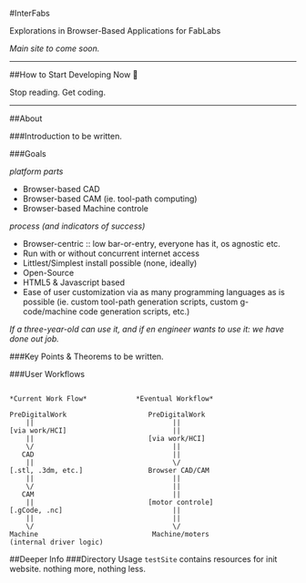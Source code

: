 #InterFabs

Explorations in Browser-Based Applications for FabLabs

*Main site to come soon.*

----

##How to Start Developing Now :space_invader:

Stop reading. Get coding.

----

##About

###Introduction
to be written.

###Goals

*platform parts*

- Browser-based CAD
- Browser-based CAM (ie. tool-path computing)
- Browser-based Machine controle

*process (and indicators of success)*

- Browser-centric :: low bar-or-entry, everyone has it, os agnostic etc.
- Run with or without concurrent internet access
- Littlest/Simplest install possible (none, ideally)
- Open-Source
- HTML5 & Javascript based
- Ease of user customization via as many programming languages as is possible (ie. custom tool-path generation scripts, custom g-code/machine code generation scripts, etc.)

*If a three-year-old can use it, and if en engineer wants to use it: we have done out job.*

###Key Points & Theorems
to be written.

###User Workflows

```

*Current Work Flow*            *Eventual Workflow*

PreDigitalWork                    PreDigitalWork
    ||                                  ||
[via work/HCI]                          ||
    ||                            [via work/HCI]
    \/                                  ||
   CAD                                  ||
    ||                                  \/
[.stl, .3dm, etc.]                Browser CAD/CAM
    ||                                  ||
    \/                                  ||
   CAM                                  ||
    ||                            [motor controle]
[.gCode, .nc]                           ||
    ||                                  ||
    \/                                  \/
Machine                            Machine/moters
(internal driver logic)

```

##Deeper Info
###Directory Usage
```testSite``` contains resources for init website.  nothing more, nothing less.
